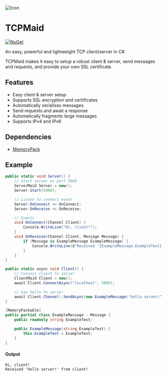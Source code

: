 ![Icon](https://raw.githubusercontent.com/Joy-less/TCPMaid/main/Assets/IconMini.png)

# TCPMaid

[![NuGet](https://img.shields.io/nuget/v/TCPMaid.svg)](https://www.nuget.org/packages/TCPMaid)

An easy, powerful and lightweight TCP client/server in C#.

TCPMaid makes it easy to setup a robust client & server, send messages and requests, and provide your own SSL certificate.

## Features
- Easy client & server setup
- Supports SSL encryption and certificates
- Automatically serialises messages
- Send requests and await a response
- Automatically fragments large messages
- Supports IPv4 and IPv6

## Dependencies
- [MemoryPack](https://github.com/Cysharp/MemoryPack)

## Example

```cs
public static void Server() {
    // Start server on port 5000
    ServerMaid Server = new();
    Server.Start(5000);

    // Listen to connect event
    Server.OnConnect += OnConnect;
    Server.OnReceive += OnReceive;

    // Events
    void OnConnect(Channel Client) {
        Console.WriteLine("Hi, client!");
    }
    void OnReceive(Channel Client, Message Message) {
        if (Message is ExampleMessage ExampleMessage) {
            Console.WriteLine($"Received '{ExampleMessage.ExampleText}' from client!");
        }
    }
}
```
```cs
public static async void Client() {
    // Connect client to server
    ClientMaid Client = new();
    await Client.ConnectAsync("localhost", 5000);

    // Say hello to server
    await Client.Channel!.SendAsync(new ExampleMessage("hello server!"));
}
```
```cs
[MemoryPackable]
public partial class ExampleMessage : Message {
    public readonly string ExampleText;

    public ExampleMessage(string ExampleText) {
        this.ExampleText = ExampleText;
    }
}
```
#### Output
```
Hi, client!
Received 'hello server!' from client!
```
